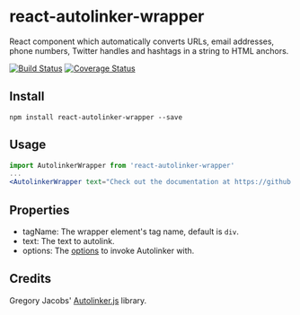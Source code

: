 # react-autolinker-wrapper
React component which automatically converts URLs, email addresses, phone numbers, Twitter handles and hashtags in a string to HTML anchors.

[![Build Status](https://travis-ci.org/gvas/react-autolinker-wrapper.svg?branch=master)](https://travis-ci.org/gvas/react-autolinker-wrapper)
[![Coverage Status](https://coveralls.io/repos/github/gvas/react-autolinker-wrapper/badge.svg?branch=master)](https://coveralls.io/github/gvas/react-autolinker-wrapper?branch=master)

## Install

```
npm install react-autolinker-wrapper --save
```

## Usage

```jsx
import AutolinkerWrapper from 'react-autolinker-wrapper'
...
<AutolinkerWrapper text="Check out the documentation at https://github.com/gvas/react-autolinker-wrapper!" />
```

## Properties

* tagName: The wrapper element's tag name, default is `div`.
* text: The text to autolink.
* options: The [options](https://github.com/gregjacobs/Autolinker.js#options) to invoke Autolinker with.

## Credits

Gregory Jacobs' [Autolinker.js](https://github.com/gregjacobs/Autolinker.js) library.